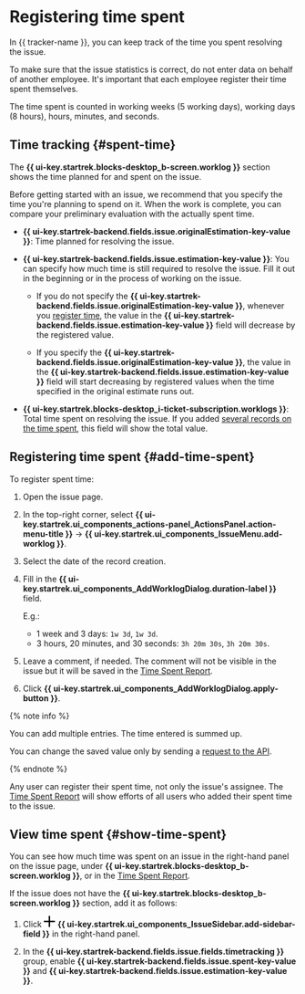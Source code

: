 # Registering time spent

In {{ tracker-name }}, you can keep track of the time you spent resolving the issue.

To make sure that the issue statistics is correct, do not enter data on behalf of another employee. It's important that each employee register their time spent themselves.

The time spent is counted in working weeks (5 working days), working days (8 hours), hours, minutes, and seconds.

## Time tracking {#spent-time}

The **{{ ui-key.startrek.blocks-desktop_b-screen.worklog }}** section shows the time planned for and spent on the issue.

Before getting started with an issue, we recommend that you specify the time you're planning to spend on it. When the work is complete, you can compare your preliminary evaluation with the actually spent time.

* **{{ ui-key.startrek-backend.fields.issue.originalEstimation-key-value }}**: Time planned for resolving the issue.

* **{{ ui-key.startrek-backend.fields.issue.estimation-key-value }}**: You can specify how much time is still required to resolve the issue. Fill it out in the beginning or in the process of working on the issue.

   * If you do not specify the **{{ ui-key.startrek-backend.fields.issue.originalEstimation-key-value }}**, whenever you [register time](#add-time-spent), the value in the **{{ ui-key.startrek-backend.fields.issue.estimation-key-value }}** field will decrease by the registered value.

   * If you specify the **{{ ui-key.startrek-backend.fields.issue.originalEstimation-key-value }}**, the value in the **{{ ui-key.startrek-backend.fields.issue.estimation-key-value }}** field will start decreasing by registered values when the time specified in the original estimate runs out.

* **{{ ui-key.startrek.blocks-desktop_i-ticket-subscription.worklogs }}**: Total time spent on resolving the issue. If you added [several records on the time spent](#add-time-spent), this field will show the total value.

## Registering time spent {#add-time-spent}

To register spent time:

1. Open the issue page.

1. In the top-right corner, select **{{ ui-key.startrek.ui_components_actions-panel_ActionsPanel.action-menu-title }}** → **{{ ui-key.startrek.ui_components_IssueMenu.add-worklog }}**.

1. Select the date of the record creation.

1. Fill in the **{{ ui-key.startrek.ui_components_AddWorklogDialog.duration-label }}** field.

   E.g.:
   * 1 week and 3 days: `1w 3d`, `1w 3d`.
   * 3 hours, 20 minutes, and 30 seconds: `3h 20m 30s`, `3h 20m 30s`.

1. Leave a comment, if needed. The comment will not be visible in the issue but it will be saved in the [Time Spent Report](../manager/statistics.md#section_uxt_3ft_xz).

1. Click **{{ ui-key.startrek.ui_components_AddWorklogDialog.apply-button }}**.

{% note info %}

You can add multiple entries. The time entered is summed up.

You can change the saved value only by sending a [request to the API](../concepts/issues/patch-worklog.md).

{% endnote %}

Any user can register their spent time, not only the issue's assignee. The [Time Spent Report](../manager/statistics.md#section_uxt_3ft_xz) will show efforts of all users who added their spent time to the issue.

## View time spent {#show-time-spent}

You can see how much time was spent on an issue in the right-hand panel on the issue page, under **{{ ui-key.startrek.blocks-desktop_b-screen.worklog }}**, or in the [Time Spent Report](../manager/statistics.md#section_uxt_3ft_xz).

If the issue does not have the **{{ ui-key.startrek.blocks-desktop_b-screen.worklog }}** section, add it as follows:

1. Click ![](../../_assets/tracker/svg/add-filter.svg) **{{ ui-key.startrek.ui_components_IssueSidebar.add-sidebar-field }}** in the right-hand panel.

1. In the **{{ ui-key.startrek-backend.fields.issue.fields.timetracking }}** group, enable **{{ ui-key.startrek-backend.fields.issue.spent-key-value }}** and **{{ ui-key.startrek-backend.fields.issue.estimation-key-value }}**.

